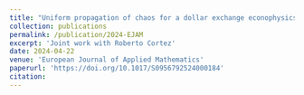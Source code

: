 ```yaml
---
title: "Uniform propagation of chaos for a dollar exchange econophysics model"
collection: publications
permalink: /publication/2024-EJAM
excerpt: 'Joint work with Roberto Cortez'
date: 2024-04-22
venue: 'European Journal of Applied Mathematics'
paperurl: 'https://doi.org/10.1017/S0956792524000184'
citation: 
---
```

